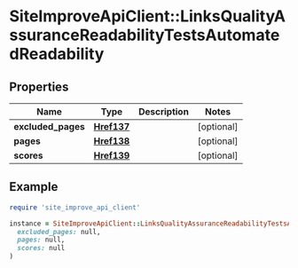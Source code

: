 # SiteImproveApiClient::LinksQualityAssuranceReadabilityTestsAutomatedReadability

## Properties

| Name | Type | Description | Notes |
| ---- | ---- | ----------- | ----- |
| **excluded_pages** | [**Href137**](Href137.md) |  | [optional] |
| **pages** | [**Href138**](Href138.md) |  | [optional] |
| **scores** | [**Href139**](Href139.md) |  | [optional] |

## Example

```ruby
require 'site_improve_api_client'

instance = SiteImproveApiClient::LinksQualityAssuranceReadabilityTestsAutomatedReadability.new(
  excluded_pages: null,
  pages: null,
  scores: null
)
```

